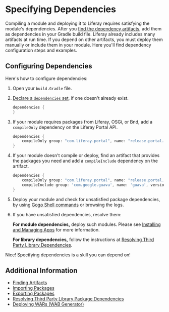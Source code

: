 # Specifying Dependencies

Compiling a module and deploying it to Liferay requires satisfying the module's dependencies. After you [find the dependency artifacts](../finding-artifacts.md), add them as dependencies in your Gradle build file. Liferay already includes many artifacts at run time. If you depend on other artifacts, you must deploy them manually or include them in your module. Here you'll find dependency configuration steps and examples.

## Configuring Dependencies

Here's how to configure dependencies:

1. Open your `build.Gradle` file.

1. [Declare a `dependencies` set](https://docs.gradle.org/current/userguide/declaring_dependencies.html), if one doesn't already exist.

    ```groovy
    dependencies {
    }
    ```

1. If your module requires packages from Liferay, OSGi, or Bnd, add a `compileOnly` dependency on the Liferay Portal API.

    ```groovy
    dependencies {
        compileOnly group: "com.liferay.portal", name: "release.portal.api"
    }
    ```

1. If your module doesn't compile or deploy, find an artifact that provides the packages you need and add a `compileInclude` dependency on the artifact.

    ```groovy
    dependencies {
        compileOnly group: "com.liferay.portal", name: "release.portal.api",
        compileInclude group: 'com.google.guava', name: 'guava', version: '19.0'
    }
    ```

1. Deploy your module and check for unsatisfied package dependencies, by using [Gogo Shell commands](../using-the-gogo-shell.md) or browsing the logs.

1. If you have unsatisfied dependencies, resolve them:

    **For module dependencies,** deploy such modules. Please see [Installing and Managing Apps](../../../system-administration/installing-and-managing-apps/getting-started/installing-and-managing-apps.md) for more information.

    **For library dependencies,** follow the instructions at [Resolving Third Party Library Dependencies](./resolving-third-party-library-package-dependencies.md).

Nice! Specifying dependencies is a skill you can depend on!

## Additional Information

* [Finding Artifacts](./finding-artifacts.md)
* [Importing Packages](../importing-packages.md)
* [Exporting Packages](../exporting-packages.md)
* [Resolving Third Party Library Package Dependencies](./resolving-third-party-library-package-dependencies.md)
* [Deploying WARs \(WAB Generator\)](../../../developing-apps/reference/deploying-wars-wab-generator.md)